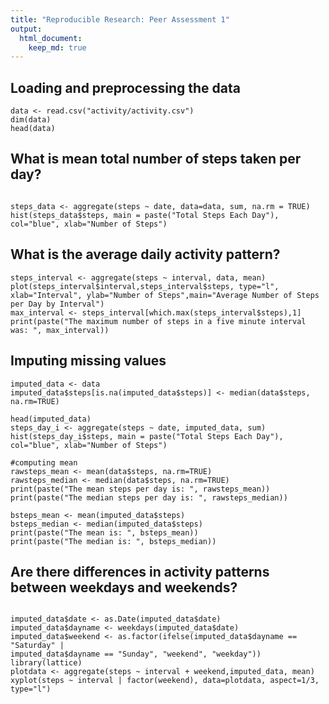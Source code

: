 ```yaml
---
title: "Reproducible Research: Peer Assessment 1"
output: 
  html_document:
    keep_md: true
---
```


## Loading and preprocessing the data
```{r,echo=TRUE}
data <- read.csv("activity/activity.csv")
dim(data)
head(data)
```
## What is mean total number of steps taken per day?
```{r,echo=TRUE}

steps_data <- aggregate(steps ~ date, data=data, sum, na.rm = TRUE)
hist(steps_data$steps, main = paste("Total Steps Each Day"), col="blue", xlab="Number of Steps")
```

## What is the average daily activity pattern?
```{r,echo=TRUE}
steps_interval <- aggregate(steps ~ interval, data, mean)
plot(steps_interval$interval,steps_interval$steps, type="l", xlab="Interval", ylab="Number of Steps",main="Average Number of Steps per Day by Interval")
max_interval <- steps_interval[which.max(steps_interval$steps),1]
print(paste("The maximum number of steps in a five minute interval was: ", max_interval))
```

## Imputing missing values
```{r,echo=TRUE}
imputed_data <- data
imputed_data$steps[is.na(imputed_data$steps)] <- median(data$steps, na.rm=TRUE)

head(imputed_data)
steps_day_i <- aggregate(steps ~ date, imputed_data, sum)
hist(steps_day_i$steps, main = paste("Total Steps Each Day"), col="blue", xlab="Number of Steps")

#computing mean
rawsteps_mean <- mean(data$steps, na.rm=TRUE)
rawsteps_median <- median(data$steps, na.rm=TRUE)
print(paste("The mean steps per day is: ", rawsteps_mean))
print(paste("The median steps per day is: ", rawsteps_median))

bsteps_mean <- mean(imputed_data$steps)
bsteps_median <- median(imputed_data$steps)
print(paste("The mean is: ", bsteps_mean))
print(paste("The median is: ", bsteps_median))
```

## Are there differences in activity patterns between weekdays and weekends?
```{r,echo=TRUE}

imputed_data$date <- as.Date(imputed_data$date)
imputed_data$dayname <- weekdays(imputed_data$date)
imputed_data$weekend <- as.factor(ifelse(imputed_data$dayname == "Saturday" |                                                                  imputed_data$dayname == "Sunday", "weekend", "weekday"))
library(lattice)
plotdata <- aggregate(steps ~ interval + weekend,imputed_data, mean)
xyplot(steps ~ interval | factor(weekend), data=plotdata, aspect=1/3, type="l")
```